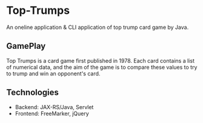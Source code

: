 # Top-Trumps
An oneline application & CLI application of top trump card game by Java.

## GamePlay
Top Trumps is a card game first published in 1978. Each card contains a list of numerical data, and the aim of the game is to compare these values to try to trump and win an opponent's card.

## Technologies
- Backend: JAX-RS/Java, Servlet
- Frontend: FreeMarker, jQuery
